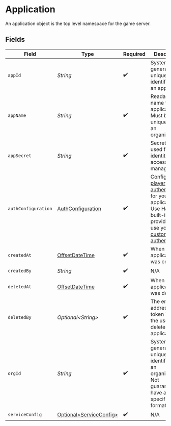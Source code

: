 # Application

An application object is the top level namespace for the game server.


## Fields

| Field                                                                                                                                                                                                                                                                                                          | Type                                                                                                                                                                                                                                                                                                           | Required                                                                                                                                                                                                                                                                                                       | Description                                                                                                                                                                                                                                                                                                    | Example                                                                                                                                                                                                                                                                                                        |
| -------------------------------------------------------------------------------------------------------------------------------------------------------------------------------------------------------------------------------------------------------------------------------------------------------------- | -------------------------------------------------------------------------------------------------------------------------------------------------------------------------------------------------------------------------------------------------------------------------------------------------------------- | -------------------------------------------------------------------------------------------------------------------------------------------------------------------------------------------------------------------------------------------------------------------------------------------------------------- | -------------------------------------------------------------------------------------------------------------------------------------------------------------------------------------------------------------------------------------------------------------------------------------------------------------- | -------------------------------------------------------------------------------------------------------------------------------------------------------------------------------------------------------------------------------------------------------------------------------------------------------------- |
| `appId`                                                                                                                                                                                                                                                                                                        | *String*                                                                                                                                                                                                                                                                                                       | :heavy_check_mark:                                                                                                                                                                                                                                                                                             | System generated unique identifier for an application.                                                                                                                                                                                                                                                         | app-af469a92-5b45-4565-b3c4-b79878de67d2                                                                                                                                                                                                                                                                       |
| `appName`                                                                                                                                                                                                                                                                                                      | *String*                                                                                                                                                                                                                                                                                                       | :heavy_check_mark:                                                                                                                                                                                                                                                                                             | Readable name for an application. Must be unique within an organization.                                                                                                                                                                                                                                       | minecraft                                                                                                                                                                                                                                                                                                      |
| `appSecret`                                                                                                                                                                                                                                                                                                    | *String*                                                                                                                                                                                                                                                                                                       | :heavy_check_mark:                                                                                                                                                                                                                                                                                             | Secret that is used for identity and access management.                                                                                                                                                                                                                                                        | secret-6f706e83-0ec1-437a-9a46-7d4281eb2f39                                                                                                                                                                                                                                                                    |
| `authConfiguration`                                                                                                                                                                                                                                                                                            | [AuthConfiguration](../../models/shared/AuthConfiguration.md)                                                                                                                                                                                                                                                  | :heavy_check_mark:                                                                                                                                                                                                                                                                                             | Configure [player authentication](https://hathora.dev/docs/backend-integrations/lobbies-and-matchmaking/auth-service) for your application. Use Hathora's built-in auth providers or use your own [custom authentication](https://hathora.dev/docs/lobbies-and-matchmaking/auth-service#custom-auth-provider). |                                                                                                                                                                                                                                                                                                                |
| `createdAt`                                                                                                                                                                                                                                                                                                    | [OffsetDateTime](https://docs.oracle.com/javase/8/docs/api/java/time/OffsetDateTime.html)                                                                                                                                                                                                                      | :heavy_check_mark:                                                                                                                                                                                                                                                                                             | When the application was created.                                                                                                                                                                                                                                                                              |                                                                                                                                                                                                                                                                                                                |
| `createdBy`                                                                                                                                                                                                                                                                                                    | *String*                                                                                                                                                                                                                                                                                                       | :heavy_check_mark:                                                                                                                                                                                                                                                                                             | N/A                                                                                                                                                                                                                                                                                                            | noreply@hathora.dev                                                                                                                                                                                                                                                                                            |
| `deletedAt`                                                                                                                                                                                                                                                                                                    | [OffsetDateTime](https://docs.oracle.com/javase/8/docs/api/java/time/OffsetDateTime.html)                                                                                                                                                                                                                      | :heavy_check_mark:                                                                                                                                                                                                                                                                                             | When the application was deleted.                                                                                                                                                                                                                                                                              |                                                                                                                                                                                                                                                                                                                |
| `deletedBy`                                                                                                                                                                                                                                                                                                    | *Optional\<String>*                                                                                                                                                                                                                                                                                            | :heavy_check_mark:                                                                                                                                                                                                                                                                                             | The email address or token id for the user that deleted the application.                                                                                                                                                                                                                                       | noreply@hathora.dev                                                                                                                                                                                                                                                                                            |
| `orgId`                                                                                                                                                                                                                                                                                                        | *String*                                                                                                                                                                                                                                                                                                       | :heavy_check_mark:                                                                                                                                                                                                                                                                                             | System generated unique identifier for an organization. Not guaranteed to have a specific format.                                                                                                                                                                                                              | org-6f706e83-0ec1-437a-9a46-7d4281eb2f39                                                                                                                                                                                                                                                                       |
| `serviceConfig`                                                                                                                                                                                                                                                                                                | [Optional\<ServiceConfig>](../../models/shared/ServiceConfig.md)                                                                                                                                                                                                                                               | :heavy_check_mark:                                                                                                                                                                                                                                                                                             | N/A                                                                                                                                                                                                                                                                                                            |                                                                                                                                                                                                                                                                                                                |